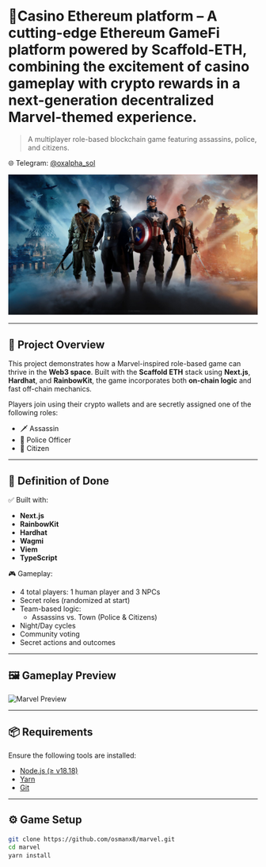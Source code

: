 # 🔫Casino Ethereum platform – A cutting-edge Ethereum GameFi platform powered by Scaffold-ETH, combining the excitement of casino gameplay with crypto rewards in a next-generation decentralized Marvel-themed experience.

> A multiplayer role-based blockchain game featuring assassins, police, and citizens.

🌐 Telegram: [@oxalpha_sol](https://t.me/web3_maxim)

![Marvel Game Screenshot](./packages/nextjs/public/bg.jpg)

---

## 🚀 Project Overview

This project demonstrates how a Marvel-inspired role-based game can thrive in the **Web3 space**. Built with the **Scaffold ETH** stack using **Next.js**, **Hardhat**, and **RainbowKit**, the game incorporates both **on-chain logic** and fast off-chain mechanics.

Players join using their crypto wallets and are secretly assigned one of the following roles:
- 🗡️ Assassin
- 👮 Police Officer
- 🧑 Citizen

---

## 🎯 Definition of Done

✅ Built with:  
- **Next.js**  
- **RainbowKit**  
- **Hardhat**  
- **Wagmi**  
- **Viem**  
- **TypeScript**

🎮 Gameplay:
- 4 total players: 1 human player and 3 NPCs
- Secret roles (randomized at start)
- Team-based logic:
  - Assassins vs. Town (Police & Citizens)
- Night/Day cycles
- Community voting
- Secret actions and outcomes

---

## 🖼️ Gameplay Preview

![Marvel Preview](./packages/assets/1.png)

---

## 📦 Requirements

Ensure the following tools are installed:

- [Node.js (≥ v18.18)](https://nodejs.org/en/download/)
- [Yarn](https://classic.yarnpkg.com/en/docs/install/)
- [Git](https://git-scm.com/downloads)

---

## ⚙️ Game Setup

```bash
git clone https://github.com/osmanx8/marvel.git
cd marvel
yarn install
